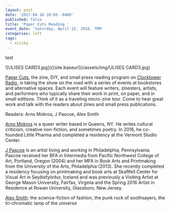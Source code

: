 ```yaml
---
layout: post
date: '2017-04-18 10:09 -0400'
published: false
title: 'Paper Cuts Reading '
event_date: 'Saturday, April 22, 2016, 7PM'
categories: left
tags:
  - sticky
---
```


test

![ULISES CARD3.jpg]({{site.baseurl}}/assets/img/ULISES CARD3.jpg)

[Paper Cuts](http://clocktower.org/series/paper-cuts), the zine, DIY, and small press reading program on [Clocktower Radio](http://clocktower.org/radio), is taking the show on the road with a series of events at bookstores and alternative spaces.  Each event will feature writers, zinesters, artists, and performers who typically share their work in print, on paper, and in small editions.  Think of it as a traveling micro-zine tour.  Come to hear great work and talk with the readers about zines and small press publications.

Readers: Arno Mokros, J Pascoe, Alex Smith 

[Arno Mokros](http://arno-press.tumblr.com/zines) is a queer writer based in Queens, NY. He writes cultural criticism, creative non-fiction, and sometimes poetry. In 2016, he co-founded Little Pharma and completed a residency at the Vermont Studio Center.

[J Pascoe](http://jpascoe.com/home.html) is an artist living and working in Philadelphia, Pennsylvania.  Pascoe received her BFA in Intermedia from Pacific Northwest College of Art, Portland, Oregon (2004) and her MFA in Book Arts and Printmaking from the University of the Arts, Philadelphia (2013). She recently completed a residency focusing on printmaking and book arts at Skaftfell Center for Visual Art in Seyðisfyörður, Iceland and was previously a Visiting Artist at George Mason University, Fairfax, Virginia and the Spring 2016 Artist in Residence at Rowan University, Glassboro, New Jersey.

[Alex Smith](http://metropolarity.net/tag/alex-smith/): the science-fiction of fashion, the punk rock of soothsayers, the tri-chromatic lamp of the universe
